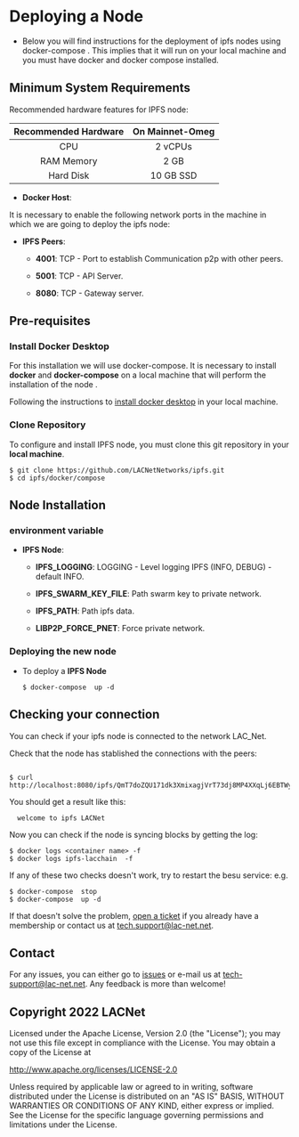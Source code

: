 # Deploying a Node

* Below you will find instructions for the deployment of ipfs nodes  using docker-compose . This implies that it will run on your local machine and you must have docker and docker compose installed.




## Minimum System Requirements

Recommended hardware features for IPFS node:

| Recommended Hardware | On Mainnet-Omeg
|:---:|:---:|
| CPU | 2 vCPUs |
| RAM Memory | 2 GB |
| Hard Disk | 10 GB SSD 


* **Docker Host**:

It is necessary to enable the following network ports in the machine in which we are going to deploy the ipfs node:

* **IPFS Peers**:
  * **4001**: TCP - Port to establish Communication p2p with other peers.

  * **5001**: TCP - API Server.

  * **8080**: TCP - Gateway server.

## Pre-requisites

### Install Docker Desktop ###

For this installation we will use docker-compose. It is necessary to install **docker** and **docker-compose** on a local machine that will perform the installation of the node .

Following the instructions to [install docker desktop](https://docs.docker.com/desktop/#download-and-install) in your local machine.



### Clone Repository ####

To configure and install IPFS node, you must clone this git repository in your **local machine**.

```shell
$ git clone https://github.com/LACNetNetworks/ipfs.git
$ cd ipfs/docker/compose
```



## Node Installation ##



### environment variable ###
* **IPFS Node**:

  * **IPFS_LOGGING**: LOGGING  - Level logging IPFS (INFO, DEBUG) - default INFO.

  * **IPFS_SWARM_KEY_FILE**: Path swarm key to private network.  

  * **IPFS_PATH**: Path ipfs data.

  * **LIBP2P_FORCE_PNET**:  Force private network.


### Deploying the new node ###



 * To deploy a **IPFS Node**     
      
      ```
      $ docker-compose  up -d
      ```



	
## Checking your connection

You can check if your ipfs node  is connected to the network LAC_Net.

Check that the node has stablished the connections with the peers:

```shell

$ curl http://localhost:8080/ipfs/QmT7doZQU171dk3XmixagjVrT73dj8MP4XXqLj6EBTWyHA
```

You should get a result like this:

```
  welcome to ipfs LACNet
```

Now you can check if the node is syncing blocks by getting the log:

```shell
$ docker logs <container name> -f 
$ docker logs ipfs-lacchain  -f
```



If any of these two checks doesn't work, try to restart the besu service: e.g.

```shell
$ docker-compose  stop
$ docker-compose  up -d
```

If that doesn't solve the problem, [open a ticket](https://lacnet.lacchain.net/support/) if you already have a membership or contact us at tech.support@lac-net.net.
	


## Contact

For any issues, you can either go to [issues](https://github.com/LACNet-Networks/besu-pro-testnet/issues) or e-mail us at tech-support@lac-net.net. Any feedback is more than welcome!

## Copyright 2022 LACNet

Licensed under the Apache License, Version 2.0 (the "License");
you may not use this file except in compliance with the License.
You may obtain a copy of the License at

http://www.apache.org/licenses/LICENSE-2.0

Unless required by applicable law or agreed to in writing, software
distributed under the License is distributed on an "AS IS" BASIS,
WITHOUT WARRANTIES OR CONDITIONS OF ANY KIND, either express or implied.
See the License for the specific language governing permissions and
limitations under the License.
